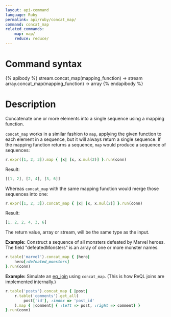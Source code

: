 ```yaml
---
layout: api-command
language: Ruby
permalink: api/ruby/concat_map/
command: concat_map
related_commands:
    map: map/
    reduce: reduce/
---
```


# Command syntax #

{% apibody %}
stream.concat_map(mapping_function) &rarr; stream
array.concat_map(mapping_function) &rarr; array
{% endapibody %}

# Description #

Concatenate one or more elements into a single sequence using a mapping function.

`concat_map` works in a similar fashion to `map`, applying the given function to each element in a sequence, but it will always return a single sequence. If the mapping function returns a sequence, `map` would produce a sequence of sequences:

```rb
r.expr([1, 2, 3]).map { |x| [x, x.mul(2)] }.run(conn)
```

Result:

```js
[[1, 2], [2, 4], [3, 6]]
```

Whereas `concat_map` with the same mapping function would merge those sequences into one:

```rb
r.expr([1, 2, 3]).concat_map { |x| [x, x.mul(2)] }.run(conn)
```

Result:

```js
[1, 2, 2, 4, 3, 6]
```

The return value, array or stream, will be the same type as the input.

__Example:__ Construct a sequence of all monsters defeated by Marvel heroes. The field "defeatedMonsters" is an array of one or more monster names.

```rb
r.table('marvel').concat_map { |hero|
    hero[:defeated_monsters]
}.run(conn)
```

__Example:__ Simulate an [eq_join](/api/ruby/eq_join/) using `concat_map`. (This is how ReQL joins are implemented internally.)

```rb
r.table('posts').concat_map { |post|
    r.table('comments').get_all(
        post['id'], :index => 'post_id'
    ).map { |comment| { :left => post, :right => comment} }
}.run(conn)
```